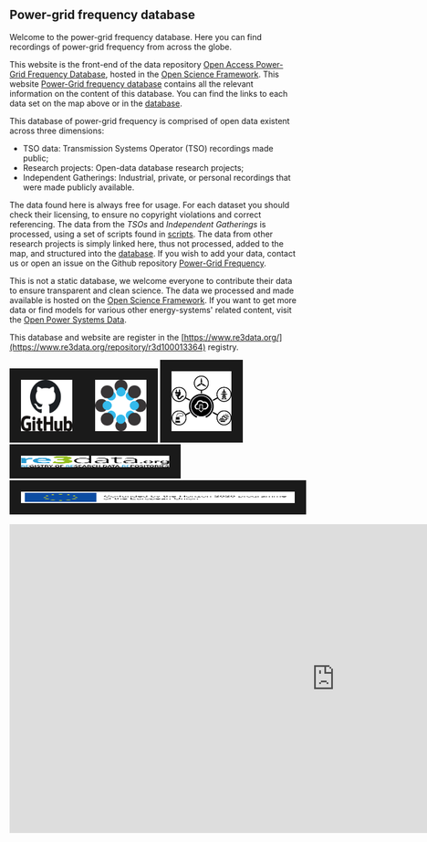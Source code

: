 ## Power-grid frequency database

Welcome to the power-grid frequency database. Here you can find recordings of power-grid frequency from across the globe.

This website is the front-end of the data repository [Open Access Power-Grid Frequency Database](https://osf.io/m43tg/), hosted in the [Open Science Framework](https://osf.io/). This website [Power-Grid frequency database](https://lrydin.github.io/Power-Grid-Frequency/) contains all the relevant information on the content of this database. You can find the links to each data set on the map above or in the [database](/database).

This database of power-grid frequency is comprised of open data existent across three dimensions:
 - TSO data: Transmission Systems Operator (TSO) recordings made public;
 - Research projects: Open-data database research projects;
 - Independent Gatherings: Industrial, private, or personal recordings that were made publicly available.

The data found here is always free for usage. For each dataset you should check their licensing, to ensure no copyright violations and correct referencing. The data from the *TSOs* and *Independent Gatherings* is processed, using a set of scripts found in [scripts](https://github.com/LRydin/Power-Grid-Frequency/scripts). The data from other research projects is simply linked here, thus not processed, added to the map, and structured into the [database](/database). If you wish to add your data, contact us or open an issue on the Github repository [Power-Grid Frequency](https://github.com/LRydin/Power-Grid-Frequency).

This is not a static database, we welcome everyone to contribute their data to ensure transparent and clean science. The data we processed and made available is hosted on the [Open Science Framework](https://osf.io/). If you want to get more data or find models for various other energy-systems' related content, visit the [Open Power Systems Data](https://open-power-system-data.org/).

This database and website are register in the [https://www.re3data.org/](https://www.re3data.org/repository/r3d100013364) registry.
<!--
[Here is the external power bi link](https://app.powerbi.com/view?r=eyJrIjoiZTFkN2U5MGQtZDY3Yi00NTM2LWI3MDEtYmY2OGI4ZmI3MzA5IiwidCI6IjYwYzliZjNkLWE2OGQtNDY2MS1hMTc0LTVhY2ZlZmVjMjY0NCIsImMiOjZ9)
-->
<img src="./assets/img/github_dark.png" width="90" height="90" border="20" class="center" /><img src="./assets/img/osf.png" width="90" height="90" border="20" class="center" />  <img src="./assets/img/OPSD_logo.png" width="105" height="105" border="20" class="center" /> <img src="./assets/img/re3data_logo.png" height="20" width="260" border="20" class="center" /> <img src="./assets/img/h2020.png" height="20" width="480" border="20" class="center" />
<iframe title="smaple_dash" width="1140" height="541.25" src="https://app.powerbi.com/reportEmbed?reportId=8715a932-d1bd-4790-985c-5a2f342aba26&autoAuth=true&ctid=4f5eec75-46fd-43f8-8d24-62bebd9771e5" frameborder="0" allowFullScreen="true"></iframe>